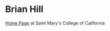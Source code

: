 # Brian Hill

[Home Page](physics.stmarys-ca.edu/faculty/brianhill) at Saint Mary's College of California
